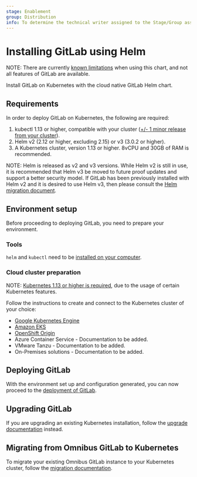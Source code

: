 ```yaml
---
stage: Enablement
group: Distribution
info: To determine the technical writer assigned to the Stage/Group associated with this page, see https://about.gitlab.com/handbook/engineering/ux/technical-writing/#designated-technical-writers
---
```


# Installing GitLab using Helm

NOTE:
There are currently [known limitations](../index.md#limitations)
when using this chart, and not all features of GitLab are available.

Install GitLab on Kubernetes with the cloud native GitLab Helm chart.

## Requirements

In order to deploy GitLab on Kubernetes, the following are required:

1. kubectl 1.13 or higher, compatible with your cluster
   ([+/- 1 minor release from your cluster](https://kubernetes.io/docs/tasks/tools/install-kubectl/#before-you-begin)).
1. Helm v2 (2.12 or higher, excluding 2.15) or v3 (3.0.2 or higher).
1. A Kubernetes cluster, version 1.13 or higher. 8vCPU and 30GB of RAM is recommended.

NOTE:
Helm is released as v2 and v3 versions. While Helm v2 is still in
use, it is recommended that Helm v3 be moved to future proof updates and
support a better security model. If GitLab has been previously installed
with Helm v2 and it is desired to use Helm v3, then please consult the
[Helm migration document](migration/helm.md).

## Environment setup

Before proceeding to deploying GitLab, you need to prepare your environment.

### Tools

`helm` and `kubectl` need to be [installed on your computer](tools.md).

### Cloud cluster preparation

NOTE:
[Kubernetes 1.13 or higher is required](#requirements), due to the usage of certain
Kubernetes features.

Follow the instructions to create and connect to the Kubernetes cluster of your
choice:

- [Google Kubernetes Engine](cloud/gke.md)
- [Amazon EKS](cloud/eks.md)
- [OpenShift Origin](cloud/openshift.md)
- Azure Container Service - Documentation to be added.
- VMware Tanzu - Documentation to be added.
- On-Premises solutions - Documentation to be added.

## Deploying GitLab

With the environment set up and configuration generated, you can now proceed to
the [deployment of GitLab](deployment.md).

## Upgrading GitLab

If you are upgrading an existing Kubernetes installation, follow the
[upgrade documentation](upgrade.md) instead.

## Migrating from Omnibus GitLab to Kubernetes

To migrate your existing Omnibus GitLab instance to your Kubernetes cluster,
follow the [migration documentation](migration/index.md).
